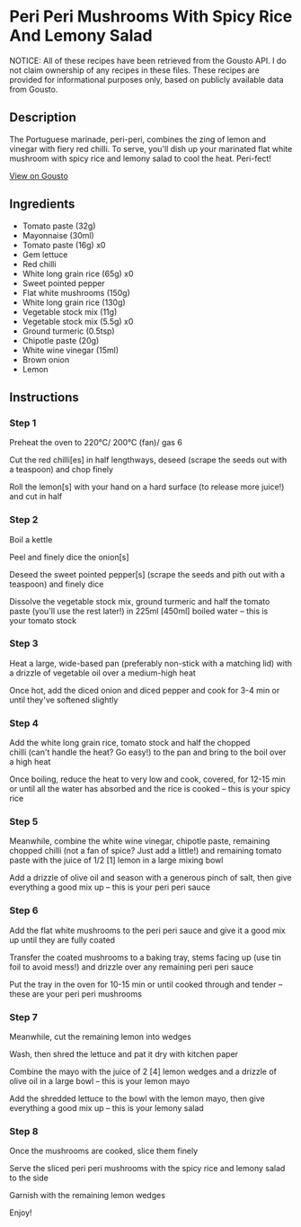 # Peri Peri Mushrooms With Spicy Rice And Lemony Salad 

NOTICE: All of these recipes have been retrieved from the Gousto API. I do not claim ownership of any recipes in these files. These recipes are provided for informational purposes only, based on publicly available data from Gousto.

## Description

The Portuguese marinade, peri-peri, combines the zing of lemon and vinegar with fiery red chilli. To serve, you'll dish up your marinated flat white mushroom with spicy rice and lemony salad to cool the heat. Peri-fect! 

[View on Gousto](https://www.gousto.co.uk/recipes/cookbook/peri-peri-portobello-mushroom-spicy-rice-salad)

## Ingredients

- Tomato paste (32g)
- Mayonnaise (30ml)
- Tomato paste (16g) x0
- Gem lettuce
- Red chilli
- White long grain rice (65g) x0
- Sweet pointed pepper
- Flat white mushrooms (150g)
- White long grain rice (130g)
- Vegetable stock mix (11g)
- Vegetable stock mix (5.5g) x0
- Ground turmeric (0.5tsp)
- Chipotle paste (20g)
- White wine vinegar (15ml)
- Brown onion
- Lemon

## Instructions


### Step 1

Preheat the oven to 220°C/ 200°C (fan)/ gas 6

Cut the red chilli<span class="text-danger">[es]</span> in half lengthways, deseed (scrape the seeds out with a teaspoon) and chop finely

Roll the lemon<span class="text-danger">[s] </span>with your hand on a hard surface (to release more juice!) and cut in half


### Step 2

Boil a kettle

Peel and finely dice the onion<span class="text-danger">[s]</span>

Deseed the sweet pointed pepper<span class="text-danger">[s] </span>(scrape the seeds and pith out with a teaspoon) and finely dice

Dissolve the vegetable stock mix, ground turmeric and half the tomato paste (you'll use the rest later!) in 225ml <span class="text-danger">[450ml]</span> boiled water – this is your tomato stock


### Step 3

Heat a large, wide-based pan (preferably non-stick with a matching lid) with a drizzle of vegetable oil over a medium-high heat

Once hot, add the diced onion and diced pepper and cook for 3-4 min or until they've softened slightly


### Step 4

Add the white long grain rice, tomato stock and half the chopped chilli (can't handle the heat? Go easy!) to the pan and bring to the boil over a high heat

Once boiling, reduce the heat to very low and cook, covered, for 12-15 min or until all the water has absorbed and the rice is cooked – this is your spicy rice


### Step 5

Meanwhile, combine the white wine vinegar, chipotle paste, remaining chopped chilli (not a fan of spice? Just add a little!) and remaining tomato paste with the juice of 1/2 <span class="text-danger">[1] </span>lemon in a large mixing bowl

Add a drizzle of olive oil and season with a generous pinch of salt, then give everything a good mix up – this is your peri peri sauce


### Step 6

Add the flat white mushrooms to the peri peri sauce and give it a good mix up until they are fully coated

Transfer the coated mushrooms<span class="text-danger"> </span>to a baking tray, stems facing up (use tin foil to avoid mess!) and drizzle over any remaining peri peri sauce

Put the tray in the oven for 10-15 min or until cooked through and tender – these are your peri peri mushrooms


### Step 7

Meanwhile, cut the remaining lemon into wedges

Wash, then shred the lettuce and pat it dry with kitchen paper

Combine the mayo with the juice of 2 <span class="text-danger">[4] </span>lemon wedges and a drizzle of olive oil in a large bowl – this is your lemon mayo

Add the shredded lettuce to the bowl with the lemon mayo, then give everything a good mix up – this is your lemony salad

### Step 8

Once the mushrooms are cooked, slice them finely

Serve the sliced peri peri mushrooms with the spicy rice and lemony salad to the side

Garnish with the remaining lemon wedges

Enjoy!

